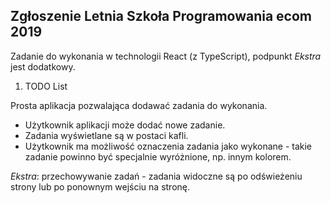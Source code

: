 ## Zgłoszenie Letnia Szkoła Programowania ecom 2019

Zadanie do wykonania w technologii React (z TypeScript), podpunkt *Ekstra* jest dodatkowy.

1. TODO List

Prosta aplikacja pozwalająca dodawać zadania do wykonania.
-	Użytkownik aplikacji może dodać nowe zadanie.
-	Zadania wyświetlane są w postaci kafli.
-	Użytkownik ma możliwość oznaczenia zadania jako wykonane - takie zadanie powinno być specjalnie wyróżnione, np. innym kolorem.


*Ekstra*: przechowywanie zadań - zadania widoczne są po odświeżeniu strony lub po ponownym wejściu na stronę.
